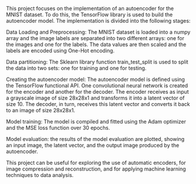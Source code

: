 This project focuses on the implementation of an autoencoder for the MNIST dataset. To do this, the TensorFlow library is used to build the autoencoder model. The implementation is divided into the following stages:

Data Loading and Preprocessing: The MNIST dataset is loaded into a numpy array and the image labels are separated into two different arrays: one for the images and one for the labels. The data values are then scaled and the labels are encoded using One-Hot encoding.

Data partitioning: The Sklearn library function train_test_split is used to split the data into two sets: one for training and one for testing.

Creating the autoencoder model: The autoencoder model is defined using the TensorFlow functional API. One convolutional neural network is created for the encoder and another for the decoder. The encoder receives as input a grayscale image of size 28x28x1 and transforms it into a latent vector of size 10. The decoder, in turn, receives this latent vector and converts it back to an image of size 28x28x1.

Model training: The model is compiled and fitted using the Adam optimizer and the MSE loss function over 30 epochs.

Model evaluation: the results of the model evaluation are plotted, showing an input image, the latent vector, and the output image produced by the autoencoder.

This project can be useful for exploring the use of automatic encoders, for image compression and reconstruction, and for applying machine learning techniques to data analysis.
